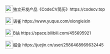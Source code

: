 <!-- <p align='center'>Visitor Count</p>
<p align='center'><img src="https://profile-counter.glitch.me/acmenlei/count.svg" /></p>
-->
<p style="font-size: 13px; display: flex; align-items: center;"><img src="https://codecv.top/favicon.svg" width="25" height="25" />独立开发产品《CodeCV简历》https://codecv.top</p>

<p style="font-size: 13px; display: flex; align-items: center;">
<img src="https://mdn.alipayobjects.com/huamei_0prmtq/afts/img/A*PXAJTYXseTsAAAAAAAAAAAAADvuFAQ/original" width="25" height="25" /> 语雀 https://www.yuque.com/xiongleixin
</p>

<p style="font-size: 13px; display: flex; align-items: center;">
<img src="https://static.hdslb.com/images/favicon.ico" width="25" height="25" /> B站 https://space.bilibili.com/455695921
</p>

<p style="font-size: 13px; display: flex; align-items: center;">
<img src="https://lf3-cdn-tos.bytescm.com/obj/static/xitu_juejin_web/static/favicons/favicon-32x32.png" width="25" height="25" /> 掘金 https://juejin.cn/user/2586468969632445
</p>

